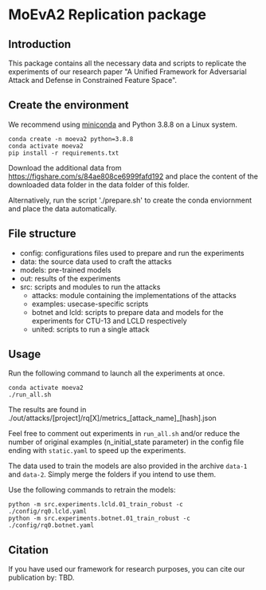 # MoEvA2 Replication package

## Introduction

This package contains all the necessary data and scripts to replicate the experiments of our research paper "A Unified Framework for Adversarial Attack and Defense in Constrained Feature Space".

## Create the environment

We recommend using [miniconda](https://docs.conda.io/en/latest/miniconda.html) and Python 3.8.8 on a Linux system.
```
conda create -n moeva2 python=3.8.8
conda activate moeva2
pip install -r requirements.txt
```
Download the additional data from https://figshare.com/s/84ae808ce6999fafd192 and place the content of the downloaded data folder in the data folder of this folder.

Alternatively, run the script './prepare.sh' to create the conda enviornment and place the data automatically.

## File structure

- config: configurations files used to prepare and run the experiments
- data: the source data used to craft the attacks
- models: pre-trained models
- out: results of the experiments
- src: scripts and modules to run the attacks
  - attacks: module containing the implementations of the attacks
  - examples: usecase-specific scripts
  - botnet and lcld: scripts to prepare data and models for the experiments for CTU-13 and LCLD respectively
  - united: scripts to run a single attack

## Usage

Run the following command to launch all the experiments at once.
```
conda activate moeva2
./run_all.sh
```

The results are found in ./out/attacks/[project]/rq[X]/metrics_[attack_name]_[hash].json

Feel free to comment out experiments in `run_all.sh` and/or reduce the number of original examples (n_initial_state parameter) in the config file 
ending with ```static.yaml``` to speed up the experiments.

The data used to train the models are also provided in the archive ```data-1``` and ```data-2```.
Simply merge the folders if you intend to use them.

Use the following commands to retrain the models:
```
python -m src.experiments.lcld.01_train_robust -c ./config/rq0.lcld.yaml
python -m src.experiments.botnet.01_train_robust -c ./config/rq0.botnet.yaml
```

## Citation 

If you have used our framework for research purposes, you can cite our publication by: TBD.